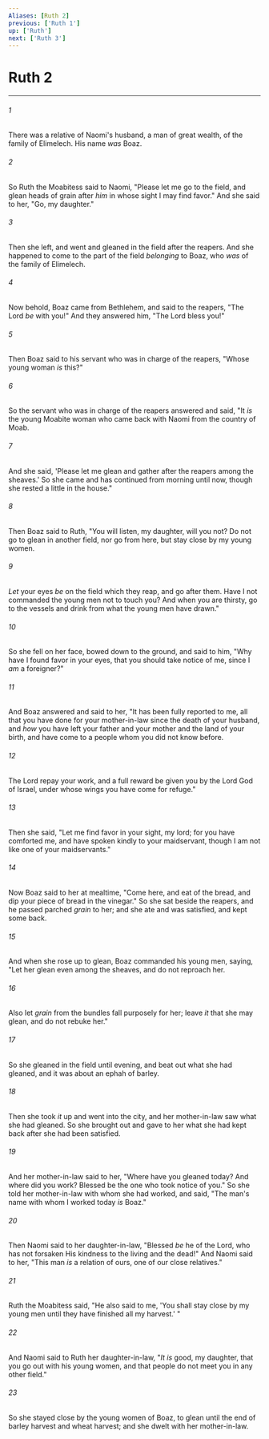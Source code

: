 ```yaml
---
Aliases: [Ruth 2]
previous: ['Ruth 1']
up: ['Ruth']
next: ['Ruth 3']
---
```

# Ruth 2

***


###### 1 
There was a relative of Naomi's husband, a man of great wealth, of the family of Elimelech. His name _was_ Boaz. 

###### 2 
So Ruth the Moabitess said to Naomi, "Please let me go to the field, and glean heads of grain after _him_ in whose sight I may find favor." And she said to her, "Go, my daughter." 

###### 3 
Then she left, and went and gleaned in the field after the reapers. And she happened to come to the part of the field _belonging_ to Boaz, who _was_ of the family of Elimelech. 

###### 4 
Now behold, Boaz came from Bethlehem, and said to the reapers, "The Lord _be_ with you!" And they answered him, "The Lord bless you!" 

###### 5 
Then Boaz said to his servant who was in charge of the reapers, "Whose young woman _is_ this?" 

###### 6 
So the servant who was in charge of the reapers answered and said, "It _is_ the young Moabite woman who came back with Naomi from the country of Moab. 

###### 7 
And she said, 'Please let me glean and gather after the reapers among the sheaves.' So she came and has continued from morning until now, though she rested a little in the house." 

###### 8 
Then Boaz said to Ruth, "You will listen, my daughter, will you not? Do not go to glean in another field, nor go from here, but stay close by my young women. 

###### 9 
_Let_ your eyes _be_ on the field which they reap, and go after them. Have I not commanded the young men not to touch you? And when you are thirsty, go to the vessels and drink from what the young men have drawn." 

###### 10 
So she fell on her face, bowed down to the ground, and said to him, "Why have I found favor in your eyes, that you should take notice of me, since I _am_ a foreigner?" 

###### 11 
And Boaz answered and said to her, "It has been fully reported to me, all that you have done for your mother-in-law since the death of your husband, and _how_ you have left your father and your mother and the land of your birth, and have come to a people whom you did not know before. 

###### 12 
The Lord repay your work, and a full reward be given you by the Lord God of Israel, under whose wings you have come for refuge." 

###### 13 
Then she said, "Let me find favor in your sight, my lord; for you have comforted me, and have spoken kindly to your maidservant, though I am not like one of your maidservants." 

###### 14 
Now Boaz said to her at mealtime, "Come here, and eat of the bread, and dip your piece of bread in the vinegar." So she sat beside the reapers, and he passed parched _grain_ to her; and she ate and was satisfied, and kept some back. 

###### 15 
And when she rose up to glean, Boaz commanded his young men, saying, "Let her glean even among the sheaves, and do not reproach her. 

###### 16 
Also let _grain_ from the bundles fall purposely for her; leave _it_ that she may glean, and do not rebuke her." 

###### 17 
So she gleaned in the field until evening, and beat out what she had gleaned, and it was about an ephah of barley. 

###### 18 
Then she took _it_ up and went into the city, and her mother-in-law saw what she had gleaned. So she brought out and gave to her what she had kept back after she had been satisfied. 

###### 19 
And her mother-in-law said to her, "Where have you gleaned today? And where did you work? Blessed be the one who took notice of you." So she told her mother-in-law with whom she had worked, and said, "The man's name with whom I worked today _is_ Boaz." 

###### 20 
Then Naomi said to her daughter-in-law, "Blessed _be_ he of the Lord, who has not forsaken His kindness to the living and the dead!" And Naomi said to her, "This man _is_ a relation of ours, one of our close relatives." 

###### 21 
Ruth the Moabitess said, "He also said to me, 'You shall stay close by my young men until they have finished all my harvest.' " 

###### 22 
And Naomi said to Ruth her daughter-in-law, "_It is_ good, my daughter, that you go out with his young women, and that people do not meet you in any other field." 

###### 23 
So she stayed close by the young women of Boaz, to glean until the end of barley harvest and wheat harvest; and she dwelt with her mother-in-law.
